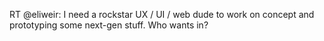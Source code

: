 <!--
id: 368479457
link: http://kevinisom.info/post/368479457/rt-eliweir-i-need-a-rockstar-ux-ui-web-dude
slug: rt-eliweir-i-need-a-rockstar-ux-ui-web-dude
date: Wed Feb 03 2010 21:34:33 GMT+1300 (NZDT)
raw: {"blog_name":"kevinisom","id":368479457,"post_url":"http://kevinisom.info/post/368479457/rt-eliweir-i-need-a-rockstar-ux-ui-web-dude","slug":"rt-eliweir-i-need-a-rockstar-ux-ui-web-dude","type":"text","date":"2010-02-03 08:34:33 GMT","timestamp":1265186073,"state":"published","format":"html","reblog_key":"IkRcup5f","tags":[],"short_url":"http://tmblr.co/Zw68YyLzepX","highlighted":[],"feed_item":"http://twitter.com/kev_nz/statuses/8580015265","from_feed_id":"650289","note_count":0,"title":null,"body":"<p>RT @eliweir: I need a rockstar UX / UI / web dude to work on concept and prototyping some next-gen stuff. Who wants in?</p>"}
publish: 2010-02-03
tags: 
title: null
-->


RT @eliweir: I need a rockstar UX / UI / web dude to work on concept and
prototyping some next-gen stuff. Who wants in?


